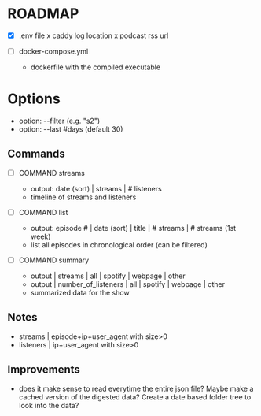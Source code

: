 # ROADMAP

- [X] .env file
	x caddy log location
	x podcast rss url

- [ ] docker-compose.yml 
	- dockerfile with the compiled executable
	
# Options
- option: --filter (e.g. "s2") 
- option: --last #days (default 30)

## Commands

- [ ] COMMAND streams
	- output: date (sort) | streams | # listeners 
	- timeline of streams and listeners

- [ ] COMMAND list
	- output: episode # | date (sort) | title | # streams | # streams (1st week) 
	- list all episodes in chronological order (can be filtered) 

- [ ] COMMAND summary 
	- output | streams             | all | spotify | webpage | other
	- output | number_of_listeners | all | spotify | webpage | other
	- summarized data for the show

## Notes
- streams   |  episode+ip+user_agent with size>0
- listeners |  ip+user_agent with size>0

## Improvements
- does it make sense to read everytime the entire json file? Maybe make a cached version of the digested data? Create a date based folder tree to look into the data?
